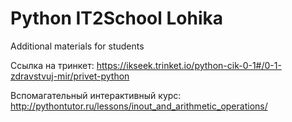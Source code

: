 # Python IT2School Lohika
Additional materials for students  

Ссылка на тринкет: https://ikseek.trinket.io/python-cik-0-1#/0-1-zdravstvuj-mir/privet-python

Вспомагательный интерактивный курс: http://pythontutor.ru/lessons/inout_and_arithmetic_operations/
